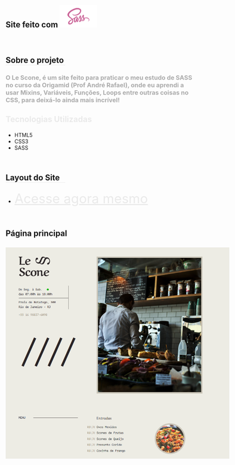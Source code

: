 ## <p style="border: none; padding-bottom: 40px;">Site feito com ![Imagem SASS](./img/sass-original.svg)</p>


## <p style="border-bottom: 1px solid #eaeaea; width: 160px;">Sobre o projeto</p>
### <p style="color: #ababab; font-weight: bold;">O Le Scone, é um site feito para praticar o meu estudo de SASS no curso da Origamid (Prof André Rafael), onde eu aprendi a usar Mixins, Variáveis, Funções, Loops entre outras coisas no CSS, para deixá-lo ainda mais incrível!</p>

## <p style="color: #eaeaea; font-weight: bold;">Tecnologias Utilizadas</p>
- HTML5
- CSS3
- SASS


## <p style="padding-top: 30px; border-bottom: 1px solid #eaeaea; width: 160px">Layout do Site</p>

- <a href="https://site-sass-gabriel.netlify.app" target="_blank" style="font-size: 35px; text-decoration: underline; color: #eaeaea;">Acesse agora mesmo</a>

## <p style="width: 600px; height: 1200px; padding-top: 30px;">Página principal<br><br> ![Layout Site](./img/main-site.png)</p>